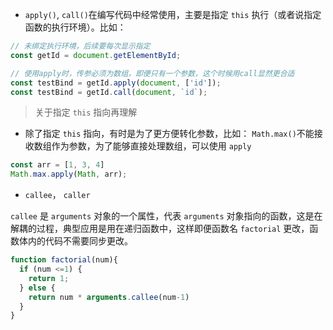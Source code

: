 - `apply()`, `call()`在编写代码中经常使用，主要是指定 `this` 执行（或者说指定函数的执行环境）。比如：

```js
// 未绑定执行环境，后续要每次显示指定
const getId = document.getElementById;

// 使用apply时，传参必须为数组，即便只有一个参数，这个时候用call显然更合适
const testBind = getId.apply(document, ['id']);
const testBind = getId.call(document, `id`);
```

> 关于指定 `this` 指向再理解
 
- 除了指定 `this` 指向，有时是为了更方便转化参数，比如： `Math.max()`不能接收数组作为参数，为了能够直接处理数组，可以使用 `apply`

```js
const arr = [1, 3, 4]
Math.max.apply(Math, arr);
```

- `callee`， `caller`

`callee` 是 `arguments` 对象的一个属性，代表 `arguments` 对象指向的函数，这是在解耦的过程，典型应用是用在递归函数中，这样即便函数名 `factorial` 更改，函数体内的代码不需要同步更改。

```js
function factorial(num){
  if (num <=1) {
    return 1;
  } else {
    return num * arguments.callee(num-1)
  }
}
```
